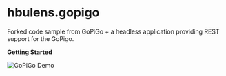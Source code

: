 # hbulens.gopigo

Forked code sample from GoPiGo + a headless application providing REST support for the GoPigo.

**Getting Started**

![GoPiGo Demo](http://i.giphy.com/l46C5RzOBbNtEzTeU.gif)
